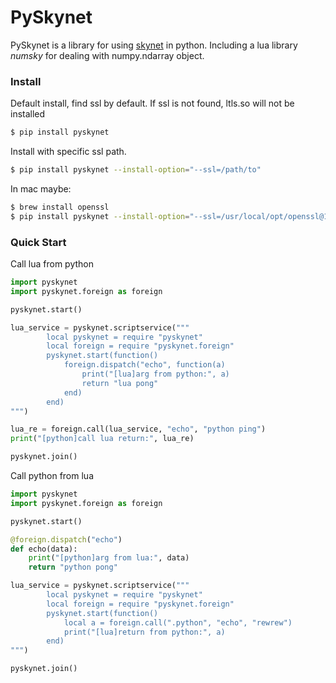 # PySkynet

PySkynet is a library for using [skynet](https://github.com/cloudwu/skynet) in python. Including a lua library *numsky* for dealing with numpy.ndarray object.

### Install

Default install, find ssl by default. If ssl is not found, ltls.so will not be installed

~~~~sh
$ pip install pyskynet
~~~~

Install with specific ssl path.

~~~~sh
$ pip install pyskynet --install-option="--ssl=/path/to"
~~~~

In mac maybe:

~~~~sh
$ brew install openssl
$ pip install pyskynet --install-option="--ssl=/usr/local/opt/openssl@1.1"
~~~~

### Quick Start

Call lua from python

```python
import pyskynet
import pyskynet.foreign as foreign

pyskynet.start()

lua_service = pyskynet.scriptservice("""
		local pyskynet = require "pyskynet"
		local foreign = require "pyskynet.foreign"
		pyskynet.start(function()
			foreign.dispatch("echo", function(a)
				print("[lua]arg from python:", a)
				return "lua pong"
			end)
		end)
""")

lua_re = foreign.call(lua_service, "echo", "python ping")
print("[python]call lua return:", lua_re)

pyskynet.join()
```

Call python from lua

```python
import pyskynet
import pyskynet.foreign as foreign

pyskynet.start()

@foreign.dispatch("echo")
def echo(data):
	print("[python]arg from lua:", data)
	return "python pong"

lua_service = pyskynet.scriptservice("""
		local pyskynet = require "pyskynet"
		local foreign = require "pyskynet.foreign"
		pyskynet.start(function()
			local a = foreign.call(".python", "echo", "rewrew")
			print("[lua]return from python:", a)
		end)
""")

pyskynet.join()
```
